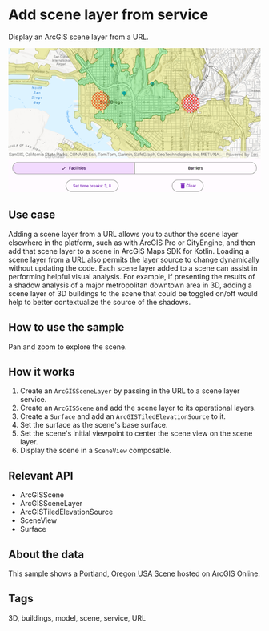 # Add scene layer from service

Display an ArcGIS scene layer from a URL.

![add-scene-layer-from-service.png](add-scene-layer-from-service.png)

## Use case

Adding a scene layer from a URL allows you to author the scene layer elsewhere in the platform, such as with ArcGIS Pro or CityEngine, and then add that scene layer to a scene in ArcGIS Maps SDK for Kotlin. Loading a scene layer from a URL also permits the layer source to change dynamically without updating the code. Each scene layer added to a scene can assist in performing helpful visual analysis. For example, if presenting the results of a shadow analysis of a major metropolitan downtown area in 3D, adding a scene layer of 3D buildings to the scene that could be toggled on/off would help to better contextualize the source of the shadows.

## How to use the sample

Pan and zoom to explore the scene.

## How it works

1. Create an `ArcGISSceneLayer` by passing in the URL to a scene layer service.
2. Create an `ArcGISScene` and add the scene layer to its operational layers.
3. Create a `Surface` and add an `ArcGISTiledElevationSource` to it.
4. Set the surface as the scene's base surface.
5. Set the scene's initial viewpoint to center the scene view on the scene layer.
6. Display the scene in a `SceneView` composable.

## Relevant API

* ArcGISScene
* ArcGISSceneLayer
* ArcGISTiledElevationSource
* SceneView
* Surface

## About the data

This sample shows a [Portland, Oregon USA Scene](https://www.arcgis.com/home/item.html?id=2b721b9e7bef45e2b7ff78a398a33acc) hosted on ArcGIS Online.

## Tags

3D, buildings, model, scene, service, URL
